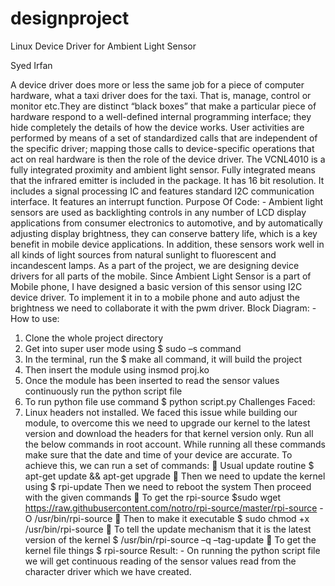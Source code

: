 # designproject
Linux Device Driver for Ambient Light Sensor

Syed Irfan

A device driver does more or less the same job for a piece of computer hardware, what a taxi driver does for the taxi. That is, manage, control or monitor etc.They are distinct “black boxes” that make a particular piece of hardware respond to a well-defined internal programming interface; they hide completely the details of how the device works. User activities are performed by means of a set of standardized calls that are independent of the specific driver; mapping those calls to device-specific operations that act on real hardware is then the role of the device driver.
The VCNL4010 is a fully integrated proximity and ambient light sensor. Fully integrated means that the infrared emitter is included in the package. It has 16 bit resolution. It includes a signal processing IC and features standard I2C communication interface. It features an interrupt function.
Purpose Of Code: -
Ambient light sensors are used as backlighting controls in any number of LCD display applications from consumer electronics to automotive, and by automatically adjusting display brightness, they can conserve battery life, which is a key benefit in mobile device applications. In addition, these sensors work well in all kinds of light sources from natural sunlight to fluorescent and incandescent lamps.
As a part of the project, we are designing device drivers for all parts of the mobile. Since Ambient Light Sensor is a part of Mobile phone, I have designed a basic version of this sensor using I2C device driver. To implement it in to a mobile
phone and auto adjust the brightness we need to collaborate it with the pwm driver.
Block Diagram: -
How to use:
1. Clone the whole project directory
2. Get into super user mode using $ sudo –s command
3. In the terminal, run the $ make all command, it will build the project
4. Then insert the module using insmod proj.ko
5. Once the module has been inserted to read the sensor values continuously run the python script file
6. To run python file use command $ python script.py
Challenges Faced:
1. Linux headers not installed. We faced this issue while building our module, to overcome this we need to upgrade our kernel to the latest version and download the headers for that kernel version only.
Run all the below commands in root account.
While running all these commands make sure that the date and time of your device are accurate.
To achieve this, we can run a set of commands:
 Usual update routine
$ apt-get update && apt-get upgrade
 Then we need to update the kernel using
$ rpi-update
Then we need to reboot the system
Then proceed with the given commands
 To get the rpi-source
$sudo wget https://raw.githubusercontent.com/notro/rpi-source/master/rpi-source -O /usr/bin/rpi-source
 Then to make it executable
$ sudo chmod +x /usr/bin/rpi-source
 To tell the update mechanism that it is the latest version of the kernel
$ /usr/bin/rpi-source –q –tag-update
 To get the kernel file things
$ rpi-source
Result: -
On running the python script file we will get continuous reading of the sensor values read from the character driver which we have created.

